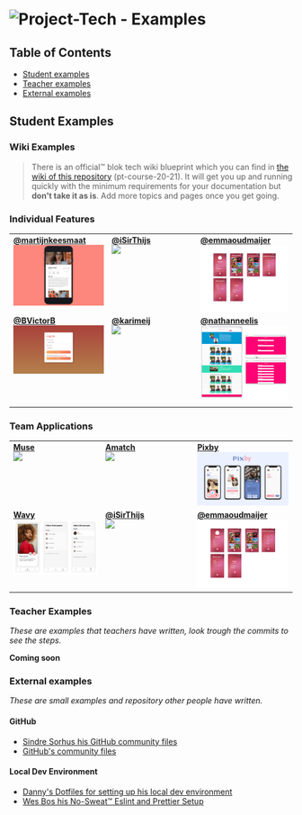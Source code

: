# ![Project-Tech - Examples][banner-examples]

## Table of Contents

- [Student examples](#student-examples)
- [Teacher examples](#teacher-examples)
- [External examples](#external-examples)

## Student Examples

### Wiki Examples

> There is an official™ blok tech wiki blueprint which you can find in [the wiki of this repository][wiki] (pt-course-20-21). It will get you up and running quickly with the minimum requirements for your documentation but **don't take it as is**. Add more topics and pages once you get going. 

### Individual Features

<table>
  <tr valign="top">
    <td width="25%"><a href="https://github.com/MartijnKeesmaat"><strong>@martijnkeesmaat</strong></a><br><a href="https://github.com/MartijnKeesmaat/dating-app"><img src="https://raw.githubusercontent.com/MartijnKeesmaat/dating-app/master/hosted-images/app/proto.gif"></a></td>
    <td width="25%"><a href="https://github.com/iSirThijs"><strong>@iSirThijs</strong></a><br><a href="https://github.com/iSirThijs/Player2"><img src="https://raw.githubusercontent.com/wiki/iSirThijs/Player2/images/fp2home.png"></a></td>
    <td width="25%"><a href="https://github.com/emmaoudmaijer"><strong>@emmaoudmaijer</strong></a><br><a href="https://github.com/emmaoudmaijer/datingsite"><img src="https://raw.githubusercontent.com/emmaoudmaijer/datingsite/master/images/Schermen.png"></a></td>
  </tr>
  <tr valign="top">
    <td width="25%"><a href="https://github.com/BVictorB"><strong>@BVictorB</strong></a><br><a href="https://github.com/BVictorB/cmd-dating-app"><img src="../assets/images/victor.png"></a></td>
    <td width="25%"><a href="https://github.com/dewarian/"><strong>@karimeij</strong></a><br><a href="https://github.com/karimeij/bloktech"><img src="https://camo.githubusercontent.com/51569c024cdbf5b0fb1b1c1c5ef0771133d720405ec150e6385f2bcaa9ada9c7/68747470733a2f2f692e696d6775722e636f6d2f687168374a68762e706e67"></a></td>
    <td width="25%"><a href="https://github.com/NathanNeelis/"><strong>@nathanneelis</strong></a><br><a href="https://github.com/NathanNeelis/Project-Tech"><img src="https://github.com/NathanNeelis/Project-Tech/raw/master/Styleguide/app/app.jpg"></a></td>
  </tr>
</table>

### Team Applications

<table>
  <tr valign="top">
    <td width="25%"><a href="https://github.com/kalemis"><strong>Muse</strong></a><br><a href="https://github.com/MartijnKeesmaat/Dating-app-pt"><img src="https://github.com/MartijnKeesmaat/Dating-app-pt/raw/master/wiki/home-demo.gif?raw=true"></a></td>
    <td width="25%"><a href="https://github.com/StanBankras/"><strong>Amatch</strong></a><br><a href="https://github.com/StanBankras/amatch"><img src="https://camo.githubusercontent.com/5c4b458a27e7b8579eb16d3b562b38d8a959632ada17a55e11723da4c864dda4/68747470733a2f2f692e696d6775722e636f6d2f4d394f77776d762e706e67"></a></td>
    <td width="25%"><a href="https://github.com/bbawuah"><strong>Pixby</strong></a><br><a href="https://github.com/bbawuah/Pixby"><img src="https://github.com/bbawuah/Pixby/raw/master/wiki_img/mockups%202.0.png"></a></td>
  </tr>
    <tr valign="top">
    <td width="25%"><a href="https://github.com/karimeij/"><strong>Wavy</strong></a><br><a href="https://github.com/karimeij/datingapp"><img src="../assets/images/wavy.png"></a></td>
    <td width="25%"><a href="https://github.com/iSirThijs"><strong>@iSirThijs</strong></a><br><a href="https://github.com/iSirThijs/Player2"><img src="https://raw.githubusercontent.com/wiki/iSirThijs/Player2/images/fp2home.png"></a></td>
    <td width="25%"><a href="https://github.com/emmaoudmaijer"><strong>@emmaoudmaijer</strong></a><br><a href="https://github.com/emmaoudmaijer/datingsite"><img src="https://raw.githubusercontent.com/emmaoudmaijer/datingsite/master/images/Schermen.png"></a></td>
  </tr>
</table>

### Teacher Examples

_These are examples that teachers have written, look trough the commits to see the steps._

**Coming soon**

### External examples

_These are small examples  and repository other people have written._

#### GitHub

- [Sindre Sorhus his GitHub community files][community]
- [GitHub's community files][community-git]

#### Local Dev Environment
- [Danny's Dotfiles for setting up his local dev environment][dotfiles]
- [Wes Bos his No-Sweat™ Eslint and Prettier Setup][dotfiles]

[banner-examples]: https://cmda-pt.github.io/pt-course-20-21/assets/banner-examples.svg
[wiki]: https://github.com/cmda-bt/pt-course-20-21/wiki

[community]: https://github.com/sindresorhus/.github
[community-git]: https://github.com/github/.github
[dotfiles]: https://github.com/dandevri/dotfil.es
